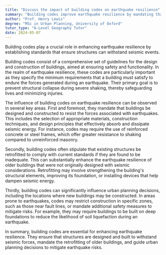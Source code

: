 ```yaml
---
title: "Discuss the impact of building codes on earthquake resilience"
summary: "Building codes improve earthquake resilience by mandating that structures are designed to endure seismic activities, thereby reducing damage and enhancing safety during earthquakes."
author: "Prof. Henry Lewis"
degree: "MSc in Urban Planning, University of Oxford"
tutor_type: "A-Level Geography Tutor"
date: 2024-05-07
---
```


Building codes play a crucial role in enhancing earthquake resilience by establishing standards that ensure structures can withstand seismic events.

Building codes consist of a comprehensive set of guidelines for the design and construction of buildings, aimed at ensuring safety and functionality. In the realm of earthquake resilience, these codes are particularly important as they specify the minimum requirements that a building must satisfy to endure the forces generated during an earthquake. Their primary goal is to prevent structural collapse during severe shaking, thereby safeguarding lives and minimizing injuries.

The influence of building codes on earthquake resilience can be observed in several key areas. First and foremost, they mandate that buildings be designed and constructed to resist the forces associated with earthquakes. This includes the selection of appropriate materials, construction techniques, and design principles that effectively absorb and dissipate seismic energy. For instance, codes may require the use of reinforced concrete or steel frames, which offer greater resistance to shaking compared to unreinforced masonry.

Secondly, building codes often stipulate that existing structures be retrofitted to comply with current standards if they are found to be inadequate. This can substantially enhance the earthquake resilience of older buildings that were not originally designed with seismic considerations. Retrofitting may involve strengthening the building's structural elements, improving its foundation, or installing devices that help dampen seismic energy.

Thirdly, building codes can significantly influence urban planning decisions, including the locations where new buildings may be constructed. In areas prone to earthquakes, codes may restrict construction in specific zones, such as those near fault lines, or mandate additional safety measures to mitigate risks. For example, they may require buildings to be built on deep foundations to reduce the likelihood of soil liquefaction during an earthquake.

In summary, building codes are essential for enhancing earthquake resilience. They ensure that structures are designed and built to withstand seismic forces, mandate the retrofitting of older buildings, and guide urban planning decisions to mitigate earthquake risks.
    